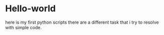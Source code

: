 # Hello-world
here is my first python scripts
there are a different task that i try to resolve with simple code.
